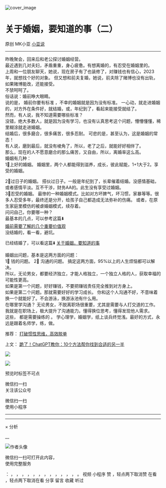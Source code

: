 ![cover_image](http://mmbiz.qpic.cn/mmbiz_jpg/A8SKDch4cJHYuxneY5AsXjK7ibVMwlJ8tx20ABxvyA086c7OW4WqNwrMf2CyPBbYG9snibfleUd2LfGuzHpiaLXhw/0?wx_fmt=jpeg)

#  关于婚姻，要知道的事（二）

原创  MK小亚  [ 小亚说 ](javascript:void\(0\);)

__ _ _ _ _

  
昨晚聚会，回来后和老公探讨婚姻经营。  
最近遇到几对夫妇，矛盾重重，身心疲惫。有想离婚的，有忍受在婚姻里的。  
上周和一位朋友聊天，她说，现在房子有了也装修了，对赚钱也有信心，2023年，就想找个好的对象。
但又想和前夫复婚，她说，前夫除了赌博也没有出轨，如果赌博能改，还能接受。  
不禁呵呵了。  
俗话说：婚前睁大眼睛。  
说的是，  婚前你要有标准  ，不幸的婚姻就是因为没有标准。  一心动，就走进婚姻的，对方外在条件好，就结婚，或，年纪到了，看起来能接受就结了。  
然而，有人说，我不知道需要哪些标准？  
没错，绝大多数人，就是因为没有学习，也没有认真思考这个问题，懵懵懂懂，稀里糊涂就走进婚姻。  
结婚后，很多磨合，很多痛苦，很多忍耐。  可悲的是，甚至认为，这是婚姻的常态！  
有人说，磨到最后，就没有棱角了，所以，老了之后，就能好好相伴了。  
那么，现在的人不愿意磨合的那么痛苦，又自由，所以，离婚率这么高。  
婚姻有几种：  
1⃣️上好的婚姻。  婚姻里，两个人都能得到滋养，成长，彼此赋能，1+1大于2。享受的婚姻。  
  
2⃣️过日子的婚姻。  搭伙过日子。一般是年纪到了，长辈催着结婚。没感情基础，或者感情平淡。互不干涉，财务AA的。此生没有享受过婚姻。  
3⃣️忍受的婚姻。  最惨的一种婚姻模式。比如对方坏脾气，坏习惯，家暴等等。很多人忍受多年，最终还是分开，给孩子自己都造成无法弥补的伤痛。
或者，在原生家庭里模仿的被虐婚姻模式，续存着。  
问问自己，你要哪一种？  
最基本的几点，可以参考这篇⬇️  
[ 婚前需要了解的几个重要价值观
](https://mp.weixin.qq.com/s?__biz=MzUxNDAwNTk0MQ==&mid=2247484479&idx=1&sn=6037dd7cb9416ed7e23c7a6322e7e296&scene=21#wechat_redirect)  
没结婚的，看一看，避坑。  
  
已经结婚了，可以看这篇⬇️  [ 关于婚姻，要知道的事
](https://mp.weixin.qq.com/s?__biz=MzUxNDAwNTk0MQ==&mid=2247484411&idx=1&sn=378ac40b4ee00cac84b79469865b05db&scene=21#wechat_redirect)  
  
婚姻出问题，基本是这两方面的问题：  
1⃣️  钱的问题。  2⃣️  沟通的问题。  搞定这两方面，95%以上的人生烦恼都可以解决。  
所以，无论男女，都要经济独立，才能人格独立，一个独立人格的人，获取幸福的可能性更高。  
如果是第一个问题，好好赚钱，不要把赚钱责任完全推到对方身上。  
如果是第二个问题。那就需要好好的学习成长。  你和这个人沟通不好，不意味着换一个就能好了。不会游泳，换游泳池有什么用。  
在哪里学沟通？  无论男女，不脱离职场很重要，尤其是需要与人打交道的工作。  
我就是在职场上，极大提升了沟通能力。懂得换位思考，懂得发现他人需求。  
这些，  都是需要操练的  。  学心理学，婚姻学，纸上谈兵终觉浅。最好的方式，永远是跟着名师学，练，做。  
  
推荐：  [ 打破惯性思维，高效脱单
](https://mp.weixin.qq.com/s?__biz=MzUxNDAwNTk0MQ==&mid=2247484458&idx=1&sn=95a586e8cf968a6d0a6019407459d51a&scene=21#wechat_redirect)  

上文： [ 跪了！ChatGPT教你：10个方法帮你找到合适的另一半
](https://mp.weixin.qq.com/s?__biz=MzUxNDAwNTk0MQ==&mid=2247484896&idx=1&sn=4d8580f3a6b542ea9cf233e65578fcdb&scene=21#wechat_redirect)

![](https://mmbiz.qpic.cn/mmbiz_gif/b96CibCt70iaZ7Bia3Wm91cEuWhERXfCYjTia9tf7aMjVBNRETSa2NpGjCV6tyNvgCLos8LBgwEgxcwaIw8zdOsG7A/640?wx_fmt=gif)

![](https://mmbiz.qpic.cn/mmbiz_jpg/A8SKDch4cJEicCnqTxiatgGquhIicZ1wJ1Dth5YOOzoYV7U4N3HmiaO0vVAzjOpBVdtF0gnL632Fc7HqiaDmgveQDEw/640?wx_fmt=jpeg)

  

预览时标签不可点

微信扫一扫  
关注该公众号



微信扫一扫  
使用小程序

****



****



×  分析

__

![作者头像](http://mmbiz.qpic.cn/mmbiz_png/A8SKDch4cJE0KicTMyrVCx3VLqEgic5sJ1V5QeGZTibG9GLZlSCXSj5ByXNkib5PBrZVMkI41KKxgwE1K9gfypUeRg/0?wx_fmt=png)

微信扫一扫可打开此内容，  
使用完整服务

：  ，  ，  ，  ，  ，  ，  ，  ，  ，  ，  ，  ，  。  视频  小程序  赞  ，轻点两下取消赞  在看  ，轻点两下取消在看
分享  留言  收藏  听过

